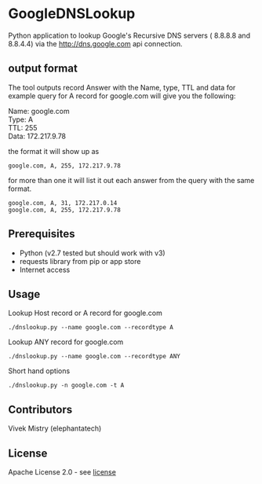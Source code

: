 # GoogleDNSLookup
Python application to lookup Google's Recursive DNS servers ( 8.8.8.8 and 8.8.4.4) via the http://dns.google.com api connection.

## output format
The tool outputs record Answer with the Name, type, TTL and data for example query for A record for google.com will give you the following:

Name: google.com  
Type: A  
TTL: 255  
Data: 172.217.9.78  

the format it will show up as

    google.com, A, 255, 172.217.9.78

for more than one it will list it out each answer from the query with the same format.

    google.com, A, 31, 172.217.0.14
    google.com, A, 255, 172.217.9.78
    
    

## Prerequisites
- Python (v2.7 tested but should work with v3)
- requests library from pip or app store
- Internet access

## Usage

Lookup Host record or A record for google.com

    ./dnslookup.py --name google.com --recordtype A

Lookup ANY record for google.com

    ./dnslookup.py --name google.com --recordtype ANY
    
Short hand options

    ./dnslookup.py -n google.com -t A

## Contributors
Vivek Mistry (elephantatech)

## License
Apache License 2.0 - see [license](LICENSE)

